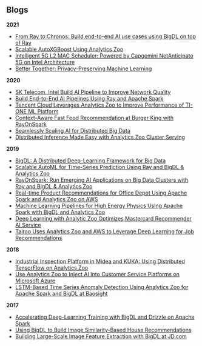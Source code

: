 Blogs
---

**2021**
- [From Ray to Chronos: Build end-to-end AI use cases using BigDL on top of Ray](https://www.anyscale.com/blog/from-ray-to-chronos-build-end-to-end-ai-use-cases-using-bigdl-on-top-of-ray)
- [Scalable AutoXGBoost Using Analytics Zoo](https://medium.com/intel-analytics-software/scalable-autoxgboost-using-analytics-zoo-automl-30d576cb138a)
- [Intelligent 5G L2 MAC Scheduler: Powered by Capgemini NetAnticipate 5G on Intel Architecture](https://networkbuilders.intel.com/solutionslibrary/intelligent-5g-l2-mac-scheduler-powered-by-capgemini-netanticipate-5g-on-intel-architecture)
- [Better Together: Privacy-Preserving Machine Learning](https://www.intel.com/content/www/us/en/artificial-intelligence/posts/alibaba-privacy-preserving-machine-learning.html)

**2020**
- [SK Telecom, Intel Build AI Pipeline to Improve Network Quality](https://networkbuilders.intel.com/solutionslibrary/sk-telecom-intel-build-ai-pipeline-to-improve-network-quality)
- [Build End-to-End AI Pipelines Using Ray and Apache Spark](https://medium.com/distributed-computing-with-ray/build-end-to-end-ai-pipeline-using-ray-and-apache-spark-23f70f36115e)
- [Tencent Cloud Leverages Analytics Zoo to Improve Performance of TI-ONE ML Platform](https://www.intel.com/content/www/us/en/developer/articles/technical/tencent-cloud-leverages-analytics-zoo-to-improve-performance-of-ti-one-ml-platform.html)
- [Context-Aware Fast Food Recommendation at Burger King with RayOnSpark](https://medium.com/riselab/context-aware-fast-food-recommendation-at-burger-king-with-rayonspark-2e7a6009dd2d)
- [Seamlessly Scaling AI for Distributed Big Data](https://medium.com/swlh/seamlessly-scaling-ai-for-distributed-big-data-5b589ead2434)
- [Distributed Inference Made Easy with Analytics Zoo Cluster Serving](https://www.intel.com/content/www/us/en/developer/articles/technical/distributed-inference-made-easy-with-analytics-zoo-cluster-serving.html)

**2019**
- [BigDL: A Distributed Deep-Learning Framework for Big Data](https://arxiv.org/abs/1804.05839)
- [Scalable AutoML for Time-Series Prediction Using Ray and BigDL & Analytics Zoo](https://medium.com/riselab/scalable-automl-for-time-series-prediction-using-ray-and-analytics-zoo-b79a6fd08139)
- [RayOnSpark: Run Emerging AI Applications on Big Data Clusters with Ray and BigDL & Analytics Zoo](https://medium.com/riselab/rayonspark-running-emerging-ai-applications-on-big-data-clusters-with-ray-and-analytics-zoo-923e0136ed6a)
- [Real-time Product Recommendations for Office Depot Using Apache Spark and Analytics Zoo on AWS](https://www.intel.com/content/www/us/en/developer/articles/technical/real-time-product-recommendations-for-office-depot-using-apache-spark-and-analytics-zoo-on.html?wapkw=Using%20Distributed%20TensorFlow*%20on%20Analytics%20Zoo)
- [Machine Learning Pipelines for High Energy Physics Using Apache Spark with BigDL and Analytics Zoo](https://db-blog.web.cern.ch/blog/luca-canali/machine-learning-pipelines-high-energy-physics-using-apache-spark-bigdl)
- [Deep Learning with Analytic Zoo Optimizes Mastercard Recommender AI Service](https://www.intel.com/content/www/us/en/developer/articles/technical/deep-learning-with-analytic-zoo-optimizes-mastercard-recommender-ai-service.html)
- [Talroo Uses Analytics Zoo and AWS to Leverage Deep Learning for Job Recommendations](https://www.intel.com/content/www/us/en/developer/articles/technical/talroo-uses-analytics-zoo-and-aws-to-leverage-deep-learning-for-job-recommendations.html)

**2018**
- [Industrial Inspection Platform in Midea and KUKA: Using Distributed TensorFlow on Analytics Zoo](https://www.intel.com/content/www/us/en/developer/articles/technical/industrial-inspection-platform-in-midea-and-kuka-using-distributed-tensorflow-on-analytics.html)
- [Use Analytics Zoo to Inject AI Into Customer Service Platforms on Microsoft Azure](https://www.intel.com/content/www/us/en/developer/articles/technical/use-analytics-zoo-to-inject-ai-into-customer-service-platforms-on-microsoft-azure-part-1.html)
- [LSTM-Based Time Series Anomaly Detection Using Analytics Zoo for Apache Spark and BigDL at Baosight](https://www.intel.com/content/www/us/en/developer/articles/technical/lstm-based-time-series-anomaly-detection-using-analytics-zoo-for-apache-spark-and-bigdl.html)

**2017**
- [Accelerating Deep-Learning Training with BigDL and Drizzle on Apache Spark](https://rise.cs.berkeley.edu/blog/accelerating-deep-learning-training-with-bigdl-and-drizzle-on-apache-spark)
- [Using BigDL to Build Image Similarity-Based House Recommendations](https://www.intel.com/content/www/us/en/developer/articles/technical/using-bigdl-to-build-image-similarity-based-house-recommendations.html)
- [Building Large-Scale Image Feature Extraction with BigDL at JD.com](https://www.intel.com/content/www/us/en/developer/articles/technical/building-large-scale-image-feature-extraction-with-bigdl-at-jdcom.html)
